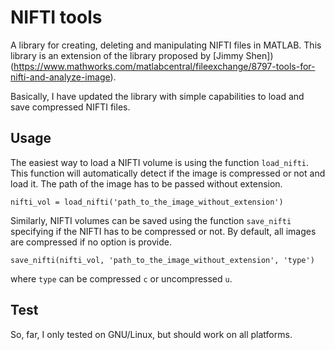 # NIFTI tools

A library for creating, deleting and manipulating NIFTI files in MATLAB. This library is an extension of the library proposed by [Jimmy Shen])(https://www.mathworks.com/matlabcentral/fileexchange/8797-tools-for-nifti-and-analyze-image).

Basically, I have updated the library with simple capabilities to load and save compressed NIFTI files. 

## Usage

The easiest way to load a NIFTI volume is using the function ```load_nifti```. This function will automatically detect if the image is compressed or not and load it. The path of the image has to be passed without extension. 

```
nifti_vol = load_nifti('path_to_the_image_without_extension')
```

Similarly, NIFTI volumes can be saved using the function ```save_nifti``` specifying if the NIFTI has to be compressed or not. By default, all images are compressed if no option is provide. 


```
save_nifti(nifti_vol, 'path_to_the_image_without_extension', 'type')
```

where ```type``` can be compressed `c` or uncompressed `u`. 


## Test

So, far, I only tested on GNU/Linux, but should work on all platforms. 



